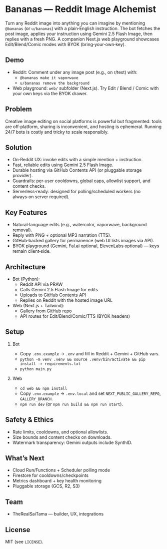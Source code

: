 # Bananas — Reddit Image Alchemist

Turn any Reddit image into anything you can imagine by mentioning `@bananas` (or `u/bananas`) with a plain‑English instruction. The bot fetches the post image, applies your instruction using Gemini 2.5 Flash Image, then replies with a fresh PNG. A companion Next.js web playground showcases Edit/Blend/Comic modes with BYOK (bring‑your‑own‑key).

## Demo

- Reddit: Comment under any image post (e.g., on r/test) with:
  - `@bananas make it vaporwave`
  - `u/bananas remove the background`
- Web playground: `web/` subfolder (Next.js). Try Edit / Blend / Comic with your own keys via the BYOK drawer.

## Problem

Creative image editing on social platforms is powerful but fragmented: tools are off‑platform, sharing is inconvenient, and hosting is ephemeral. Running 24/7 bots is costly and tricky to scale responsibly.

## Solution

- On‑Reddit UX: invoke edits with a simple mention + instruction.
- Fast, reliable edits using Gemini 2.5 Flash Image.
- Durable hosting via GitHub Contents API (or pluggable storage provider).
- Guardrails: per‑user cooldowns, global caps, allowlist support, and content checks.
- Serverless‑ready: designed for polling/scheduled workers (no always‑on server required).

## Key Features

- Natural‑language edits (e.g., watercolor, vaporwave, background removal).
- Reply with PNG + optional MP3 narration (TTS).
- GitHub‑backed gallery for permanence (web UI lists images via API).
- BYOK playground (Gemini, Fal.ai optional, ElevenLabs optional) — keys remain client‑side.

## Architecture

- Bot (Python):
  - Reddit API via PRAW
  - Calls Gemini 2.5 Flash Image for edits
  - Uploads to GitHub Contents API
  - Replies on Reddit with the hosted image URL
- Web (Next.js + Tailwind):
  - Gallery from GitHub repo
  - API routes for Edit/Blend/Comic/TTS (BYOK headers)

## Setup

1) Bot
   - Copy `.env.example` → `.env` and fill in Reddit + Gemini + GitHub vars.
   - `python -m venv .venv && source .venv/bin/activate && pip install -r requirements.txt`
   - `python main.py`

2) Web
   - `cd web && npm install`
   - Copy `.env.example` → `.env.local` and set `NEXT_PUBLIC_GALLERY_REPO`, `GALLERY_BRANCH`.
   - `npm run dev` (or `npm run build && npm run start`).

## Safety & Ethics

- Rate limits, cooldowns, and optional allowlists.
- Size bounds and content checks on downloads.
- Watermark transparency: Gemini outputs include SynthID.

## What’s Next

- Cloud Run/Functions + Scheduler polling mode
- Firestore for cooldowns/checkpoints
- Metrics dashboard + key health monitoring
- Pluggable storage (GCS, R2, S3)

## Team

- TheRealSaiTama — builder, UX, integrations

## License

MIT (see `LICENSE`).

